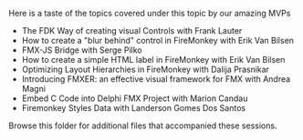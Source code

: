 Here is a taste of the topics covered under this topic by our amazing MVPs

* The FDK Way of creating visual Controls with Frank Lauter
* How to create a "blur behind" control in FireMonkey with Erik Van Bilsen
* FMX-JS Bridge with Serge Pilko
* How to create a simple HTML label in FireMonkey with Erik Van Bilsen
* Optimizing Layout Hierarchies in FireMonkey with Dalija Prasnikar
* Introducing FMXER: an effective visual framework for FMX with Andrea Magni
* Embed C Code into Delphi FMX Project with Marion Candau
* Firemonkey Styles Data with Landerson Gomes Dos Santos

Browse this folder for additional files that accompanied these sessions.
